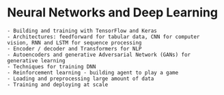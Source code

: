 # Neural Networks and Deep Learning

    - Building and training with TensorFlow and Keras
    - Architectures: feedforward for tabular data, CNN for computer vision, RNN and LSTM for sequence processing
    - Encoder / decoder and Transformers for NLP
    - Autoencoders and generative Adversarial Network (GANs) for generative learning
    - Techniques for training DNN
    - Reinforcement learning - building agent to play a game
    - Loading and preprocessing large amount of data
    - Training and deploying at scale
 